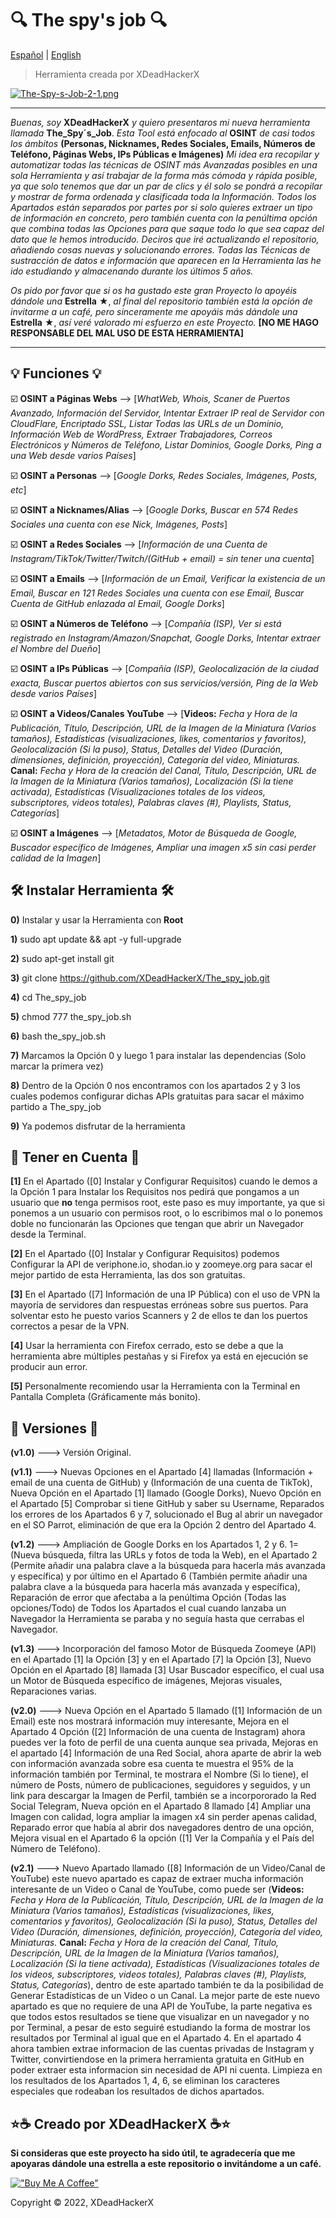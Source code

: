 # 🔍 The spy's job 🔍

[Español](https://github.com/XDeadHackerX/The_spy_job) | [English](https://github.com/SobrioRiot/The_spy_job)

> Herramienta creada por XDeadHackerX

[![The-Spy-s-Job-2-1.png](https://i.postimg.cc/Xv2dY0Zt/The-Spy-s-Job-2-1.png)](https://postimg.cc/QBTHfwJq)

---

*Buenas, soy* **XDeadHackerX** *y quiero presentaros mi nueva herramienta llamada* **The_Spy´s_Job**. *Esta Tool está enfocado al* **OSINT** *de casi todos los ámbitos* **(Personas, Nicknames, Redes Sociales, Emails, Números de Teléfono, Páginas Webs, IPs Públicas e Imágenes)** *Mi idea era recopilar y automatizar todas las técnicas de OSINT más Avanzadas posibles en una sola Herramienta y así trabajar de la forma más cómoda y rápida posible, ya que solo tenemos que dar un par de clics y él solo se pondrá a recopilar y mostrar de forma ordenada y clasificada toda la Información. Todos los Apartados están separados por partes por si solo quieres extraer un tipo de información en concreto, pero también cuenta con la penúltima opción que combina todas las Opciones para que saque todo lo que sea capaz del dato que le hemos introducido. Deciros que iré actualizando el repositorio, añadiendo cosas nuevas y solucionando errores. Todas las Técnicas de sustracción de datos e información que aparecen en la Herramienta las he ido estudiando y almacenando durante los últimos 5 años.*

*Os pido por favor que si os ha gustado este gran Proyecto lo apoyéis dándole una* **Estrella** ★, *al final del repositorio también está la opción de invitarme a un café, pero sinceramente me apoyáis más dándole una* **Estrella** ★, *así veré valorado mi esfuerzo en este Proyecto.* **[NO ME HAGO RESPONSABLE DEL MAL USO DE ESTA HERRAMIENTA]**

---

## 💡 Funciones 💡

:ballot_box_with_check: **OSINT a Páginas Webs** --> [*WhatWeb, Whois, Scaner de Puertos Avanzado, Información del Servidor, Intentar Extraer IP real de Servidor con CloudFlare, Encriptado SSL, Listar Todas las URLs de un Dominio, Información Web de WordPress, Extraer Trabajadores, Correos Electrónicos y Números de Teléfono, Listar Dominios, Google Dorks, Ping a una Web desde varios Países*]

:ballot_box_with_check: **OSINT a Personas** --> [*Google Dorks, Redes Sociales, Imágenes, Posts, etc*]

:ballot_box_with_check: **OSINT a Nicknames/Alias** --> [*Google Dorks, Buscar en 574 Redes Sociales una cuenta con ese Nick, Imágenes, Posts*]

:ballot_box_with_check: **OSINT a Redes Sociales** --> [*Información de una Cuenta de Instagram/TikTok/Twitter/Twitch/(GitHub + email) = sin tener una cuenta*]

:ballot_box_with_check: **OSINT a Emails** --> [*Información de un Email, Verificar la existencia de un Email, Buscar en 121 Redes Sociales una cuenta con ese Email, Buscar Cuenta de GitHub enlazada al Email, Google Dorks*]

:ballot_box_with_check: **OSINT a Números de Teléfono** --> [*Compañía (ISP), Ver si está registrado en Instagram/Amazon/Snapchat, Google Dorks, Intentar extraer el Nombre del Dueño*]

:ballot_box_with_check: **OSINT a IPs Públicas** --> [*Compañía (ISP), Geolocalización de la ciudad exacta, Buscar puertos abiertos con sus servicios/versión, Ping de la Web desde varios Países*]

:ballot_box_with_check: **OSINT a Videos/Canales YouTube** --> [**Videos:** *Fecha y Hora de la Publicación, Título, Descripción, URL de la Imagen de la Miniatura (Varios tamaños), Estadísticas (visualizaciones, likes, comentarios y favoritos), Geolocalización (Si la puso), Status, Detalles del Video (Duración, dimensiones, definición, proyección), Categoría del video, Miniaturas.* **Canal:** *Fecha y Hora de la creación del Canal, Título, Descripción, URL de la Imagen de la Miniatura (Varios tamaños), Localización (Si la tiene activada), Estadísticas (Visualizaciones totales de los videos, subscriptores, videos totales), Palabras claves (#), Playlists, Status, Categorías*]

:ballot_box_with_check: **OSINT a Imágenes** --> [*Metadatos, Motor de Búsqueda de Google, Buscador específico de Imágenes, Ampliar una imagen x5 sin casi perder calidad de la Imagen*]

## 🛠 Instalar Herramienta 🛠

**0)** Instalar y usar la Herramienta con **Root**

**1)** sudo apt update && apt -y full-upgrade

**2)** sudo apt-get install git

**3)** git clone https://github.com/XDeadHackerX/The_spy_job.git 

**4)** cd The_spy_job

**5)** chmod 777 the_spy_job.sh

**6)** bash the_spy_job.sh

**7)** Marcamos la Opción 0 y luego 1 para instalar las dependencias (Solo marcar la primera vez)

**8)** Dentro de la Opción 0 nos encontramos con los apartados 2 y 3 los cuales podemos configurar 
dichas APIs gratuitas para sacar el máximo partido a The_spy_job

**9)** Ya podemos disfrutar de la herramienta

## 🎲 Tener en Cuenta 🎲

**[1]** En el Apartado ([0] Instalar y Configurar Requisitos) cuando le demos a la Opción 1 para Instalar los Requisitos nos pedirá que pongamos a un usuario que **no** tenga permisos root, este paso es muy importante, ya que si ponemos a un usuario con permisos root, o lo escribimos mal o lo ponemos doble no funcionarán las Opciones que tengan que abrir un Navegador desde la Terminal.

**[2]** En el Apartado ([0] Instalar y Configurar Requisitos) podemos Configurar la API de veriphone.io, shodan.io y zoomeye.org para sacar el mejor partido de esta Herramienta, las dos son gratuitas.

**[3]** En el Apartado ([7] Información de una IP Pública) con el uso de VPN la mayoría de servidores dan respuestas erróneas sobre sus puertos. Para solventar esto he puesto varios Scanners y 2 de ellos te dan los puertos correctos a pesar de la VPN.

**[4]** Usar la herramienta con Firefox cerrado, esto se debe a que la herramienta abre múltiples pestañas y si Firefox ya está en ejecución se producir aun error.

**[5]** Personalmente recomiendo usar la Herramienta con la Terminal en Pantalla Completa (Gráficamente más bonito).

## 🔎 Versiones 🔎

**(v1.0)** ---> Versión Original.

**(v1.1)** ---> Nuevas Opciones en el Apartado [4] llamadas (Información + email de una cuenta de GitHub) y (Información de una cuenta de TikTok), Nueva Opción en el Apartado [1] llamado (Google Dorks), Nuevo Opción en el Apartado [5] Comprobar si tiene GitHub y saber su Username, Reparados los errores de los Apartados 6 y 7, solucionado el Bug al abrir un navegador en el SO Parrot, eliminación de que era la Opción 2 dentro del Apartado 4.

**(v1.2)** ---> Ampliación de Google Dorks en los Apartados 1, 2 y 6. 1=(Nueva búsqueda, filtra las URLs y fotos de toda la Web), en el Apartado 2 (Permite añadir una palabra clave a la búsqueda para hacerla más avanzada y específica) y por último en el Apartado 6 (También permite añadir una palabra clave a la búsqueda para hacerla más avanzada y específica), Reparación de error que afectaba a la penúltima Opción (Todas las opciones/Todo) de Todos los Apartados el cual cuando lanzaba un Navegador la Herramienta se paraba y no seguía hasta que cerrabas el Navegador.

**(v1.3)** ---> Incorporación del famoso Motor de Búsqueda Zoomeye (API) en el Apartado [1] la Opción [3] y en el Apartado [7] la Opción [3], Nuevo Opción en el Apartado [8] llamada [3] Usar Buscador específico, el cual usa un Motor de Búsqueda específico de imágenes, Mejoras visuales, Reparaciones varias.

**(v2.0)** ---> Nueva Opción en el Apartado 5 llamado ([1] Información de un Email) este nos mostrará información muy interesante, Mejora en el Apartado 4 Opción ([2] Información de una cuenta de Instagram) ahora puedes ver la foto de perfil de una cuenta aunque sea privada, Mejoras en el apartado [4] Información de una Red Social, ahora aparte de abrir la web con información avanzada sobre esa cuenta te muestra el 95% de la información también por Terminal, te mostrara el Nombre (Si lo tiene), el número de Posts, número de publicaciones, seguidores y seguidos, y un link para descargar la Imagen de Perfil, también se a incorpororado la Red Social Telegram, Nueva opción en el Apartado 8 llamado [4] Ampliar una Imagen con calidad, logra ampliar la imagen x4 sin perder apenas calidad, Reparado error que había al abrir dos navegadores dentro de una opción, Mejora visual en el Apartado 6 la opción ([1] Ver la Compañía y el País del Número de Teléfono).

**(v2.1)** ---> Nuevo Apartado llamado ([8] Información de un Video/Canal de YouTube) este nuevo apartado es capaz de extraer mucha información interesante de un Video o Canal de YouTube, como puede ser (**Videos:** *Fecha y Hora de la Publicación, Título, Descripción, URL de la Imagen de la Miniatura (Varios tamaños), Estadísticas (visualizaciones, likes, comentarios y favoritos), Geolocalización (Si la puso), Status, Detalles del Video (Duración, dimensiones, definición, proyección), Categoría del video, Miniaturas.* **Canal:** *Fecha y Hora de la creación del Canal, Título, Descripción, URL de la Imagen de la Miniatura (Varios tamaños), Localización (Si la tiene activada), Estadísticas (Visualizaciones totales de los videos, subscriptores, videos totales), Palabras claves (#), Playlists, Status, Categorías*), dentro de este apartado también te da la posibilidad de Generar Estadísticas de un Video o un Canal. La mejor parte de este nuevo apartado es que no requiere de una API de YouTube, la parte negativa es que todos estos resultados se tiene que visualizar en un navegador y no por Terminal, a pesar de esto seguiré estudiando la forma de mostrar los resultados por Terminal al igual que en el Apartado 4. En el apartado 4 ahora tambien extrae informacion de las cuentas privadas de Instagram y Twitter, convirtiendose en la primera herramienta gratuita en GitHub en poder extraer esta informacion sin necesidad de API ni cuenta. Limpieza en los resultados de los Apartados 1, 4, 6, se eliminan los caracteres especiales que rodeaban los resultados de dichos apartados.

## ⭐☕ Creado por XDeadHackerX ☕⭐

**Si consideras que este proyecto ha sido útil, te agradecería que me apoyaras dándole una estrella a este repositorio o invitándome a un café.**

[!["Buy Me A Coffee"](https://www.buymeacoffee.com/assets/img/custom_images/orange_img.png)](https://www.buymeacoffee.com/XDeadHackerX)

Copyright © 2022, XDeadHackerX

